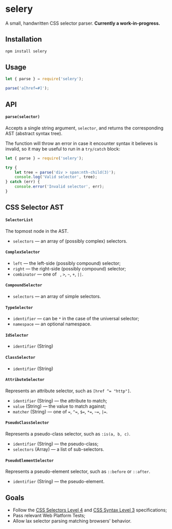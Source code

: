 # selery

A small, handwritten CSS selector parser. **Currently a work-in-progress.**

## Installation

```bash
npm install selery
```

## Usage

```js
let { parse } = require('selery');

parse('a[href=#]');
```

## API

#### `parse(selector)`

Accepts a single string argument, `selector`, and returns the corresponding AST (abstract syntax tree).

The function will throw an error in case it encounter syntax it believes is invalid, so it may be useful to run in a `try/catch` block:

```js
let { parse } = require('selery');

try {
	let tree = parse('div > span:nth-child(3)');
	console.log('Valid selector', tree);
} catch (err) {
	console.error('Invalid selector', err);
}
```

## CSS Selector AST

#### `SelectorList`

The topmost node in the AST.

- `selectors` — an array of (possibly complex) selectors.

#### `ComplexSelector`

- `left` — the left-side (possibly compound) selector;
- `right` — the right-side (possibly compound) selector;
- `combinator` — one of ` `, `>`, `~`, `+`, `||`.

#### `CompoundSelector`

- `selectors` — an array of simple selectors.

#### `TypeSelector`

- `identifier` — can be `*` in the case of the universal selector;
- `namespace` — an optional namespace.

#### `IdSelector`

- `identifier` (String)

#### `ClassSelector`

- `identifier` (String)

#### `AttributeSelector`

Represents an attribute selector, such as `[href ^= "http"]`.

- `identifier` (String) — the attribute to match;
- `value` (String) — the value to match against;
- `matcher` (String) — one of `=`, `^=`, `$=`, `*=`, `~=`, `|=`.

#### `PseudoClassSelector`

Represents a pseudo-class selector, such as `:is(a, b, c)`.

- `identifier` (String) — the pseudo-class;
- `selectors` (Array) — a list of sub-selectors.

#### `PseudoElementSelector`

Represents a pseudo-element selector, such as `::before` or `::after`.

- `identifier` (String) — the pseudo-element.

## Goals

- Follow the [CSS Selectors Level 4](https://drafts.csswg.org/selectors-4/) and [CSS Syntax Level 3](https://drafts.csswg.org/css-syntax-3/) specifications;
- Pass relevant Web Platform Tests;
- Allow lax selector parsing matching browsers' behavior.
